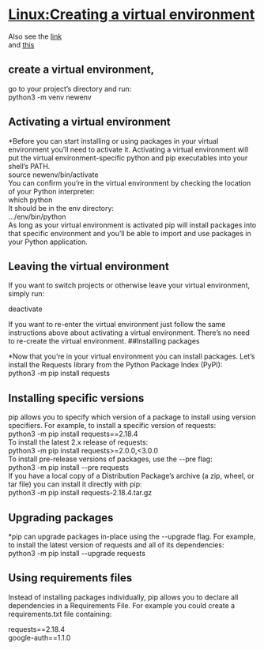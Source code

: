 # [Linux:Creating a virtual environment](https://packaging.python.org/en/latest/guides/installing-using-pip-and-virtual-environments/#creating-a-virtual-environment)
Also see the [link](https://code.visualstudio.com/docs/python/environments#_global-virtual-and-conda-environments)<br>
and [this](https://pip.pypa.io/en/latest/user_guide/#requirements-files)
## create a virtual environment, 
go to your project’s directory and run:<br> python3 -m venv newenv<br>
## Activating a virtual environment
*Before you can start installing or using packages in your virtual environment you’ll need to activate it. 
Activating a virtual environment will put the virtual environment-specific python and pip executables into your shell’s PATH.<br>
source newenv/bin/activate<br>
You can confirm you’re in the virtual environment by checking the location of your Python interpreter:<br>
which python<br>
It should be in the env directory:<br>
.../env/bin/python<br>
As long as your virtual environment is activated pip will install packages into that specific environment and you’ll be able to import and use packages in your Python application.
## Leaving the virtual environment<br>

If you want to switch projects or otherwise leave your virtual environment, simply run:<br>

deactivate<br>

If you want to re-enter the virtual environment just follow the same instructions above about activating a virtual environment. There’s no need to re-create the virtual environment.
##Installing packages

*Now that you’re in your virtual environment you can install packages. Let’s install the Requests library from the Python Package Index (PyPI):<br>
python3 -m pip install requests<br>
## Installing specific versions

pip allows you to specify which version of a package to install using version specifiers. For example, to install a specific version of requests:<br>
python3 -m pip install requests==2.18.4<br>
To install the latest 2.x release of requests:<br>
python3 -m pip install requests>=2.0.0,<3.0.0<br>
To install pre-release versions of packages, use the --pre flag:<br>
python3 -m pip install --pre requests<br>
If you have a local copy of a Distribution Package’s archive (a zip, wheel, or tar file) you can install it directly with pip:<br>
python3 -m pip install requests-2.18.4.tar.gz<br>
## Upgrading packages

*pip can upgrade packages in-place using the --upgrade flag. For example, to install the latest version of requests and all of its dependencies:<br>
python3 -m pip install --upgrade requests<br>
## Using requirements files
Instead of installing packages individually, pip allows you to declare all dependencies in a Requirements File. For example you could create a requirements.txt file containing:<br>

requests==2.18.4<br>
google-auth==1.1.0<br>




